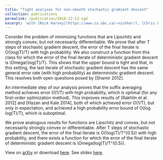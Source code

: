 ```yaml
---
title: "Tight analyses for non-smooth stochastic gradient descent"
collection: publications
permalink: /publication/2018-12-13-sgd
excerpt: 'with [Nick Harvey](https://www.cs.ubc.ca/~nickhar/), [Chris Liaw](https://www.cs.ubc.ca/~cvliaw/), and [Yaniv Plan](http://www.yanivplan.com/). ([ArXiv](https://arxiv.org/abs/1812.05217), [pdf](https://sikander-randhawa.github.io/talks/sgd-alg-talk)).'
---
```



Consider the problem of minimizing functions that are Lipschitz and strongly convex, but not necessarily differentiable. We prove that after T steps of stochastic gradient descent, the error of the final iterate is O(\log(T)/T) with high probability. We also construct a function from this class for which the error of the final iterate of deterministic gradient descent is \Omega(\log(T)/T). This shows that the upper bound is tight and that, in this setting, the last iterate of stochastic gradient descent has the same general error rate (with high probability) as deterministic gradient descent. This resolves both open questions posed by [Shamir 2012].

An intermediate step of our analysis proves that the suffix averaging method achieves error O(1/T) with high probability, which is optimal (for any first-order optimization method). This improves results of [Rakhlin et al. 2012] and [Hazan and Kale 2014], both of which achieved error O(1/T), but only in expectation, and achieved a high probability error bound of O(log log(T)/T), which is suboptimal.

We prove analogous results for functions are Lipschitz and convex, but not necessarily strongly convex or differentiable. After T steps of stochastic gradient descent, the error of the final iterate is O(\log(T)/T^{0.5}) with high probability, and there exists a function for which the error of the final iterate of deterministic gradient descent is \Omega(log(T)/T^{0.5}).

View on [arXiv](https://arxiv.org/abs/1812.05217) or download [here](http://sikander-randhawa.github.io/files/sgd.pdf). See slides [here](https://sikander-randhawa.github.io/talks/sgd-alg-talk).

